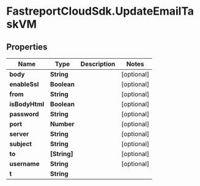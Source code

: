 # FastreportCloudSdk.UpdateEmailTaskVM

## Properties

Name | Type | Description | Notes
------------ | ------------- | ------------- | -------------
**body** | **String** |  | [optional] 
**enableSsl** | **Boolean** |  | [optional] 
**from** | **String** |  | [optional] 
**isBodyHtml** | **Boolean** |  | [optional] 
**password** | **String** |  | [optional] 
**port** | **Number** |  | [optional] 
**server** | **String** |  | [optional] 
**subject** | **String** |  | [optional] 
**to** | **[String]** |  | [optional] 
**username** | **String** |  | [optional] 
**t** | **String** |  | 


